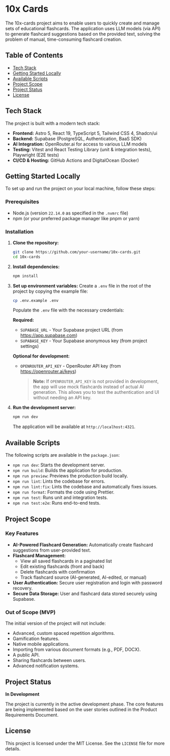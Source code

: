 # 10x Cards

The 10x-cards project aims to enable users to quickly create and manage sets of educational flashcards. The application uses LLM models (via API) to generate flashcard suggestions based on the provided text, solving the problem of manual, time-consuming flashcard creation.

## Table of Contents

- [Tech Stack](#tech-stack)
- [Getting Started Locally](#getting-started-locally)
- [Available Scripts](#available-scripts)
- [Project Scope](#project-scope)
- [Project Status](#project-status)
- [License](#license)

## Tech Stack

The project is built with a modern tech stack:

- **Frontend:** Astro 5, React 19, TypeScript 5, Tailwind CSS 4, Shadcn/ui
- **Backend:** Supabase (PostgreSQL, Authentication, BaaS SDK)
- **AI Integration:** OpenRouter.ai for access to various LLM models
- **Testing:** Vitest and React Testing Library (unit & integration tests), Playwright (E2E tests)
- **CI/CD & Hosting:** GitHub Actions and DigitalOcean (Docker)

## Getting Started Locally

To set up and run the project on your local machine, follow these steps:

### Prerequisites

- Node.js (version `22.14.0` as specified in the `.nvmrc` file)
- npm (or your preferred package manager like pnpm or yarn)

### Installation

1.  **Clone the repository:**
    ```sh
    git clone https://github.com/your-username/10x-cards.git
    cd 10x-cards
    ```

2.  **Install dependencies:**
    ```sh
    npm install
    ```

3.  **Set up environment variables:**
    Create a `.env` file in the root of the project by copying the example file:
    ```sh
    cp .env.example .env
    ```
    Populate the `.env` file with the necessary credentials:
    
    **Required:**
    - `SUPABASE_URL` - Your Supabase project URL (from https://app.supabase.com)
    - `SUPABASE_KEY` - Your Supabase anonymous key (from project settings)
    
    **Optional for development:**
    - `OPENROUTER_API_KEY` - OpenRouter API key (from https://openrouter.ai/keys)
      
      > **Note:** If `OPENROUTER_API_KEY` is not provided in development, the app will use mock flashcards instead of actual AI generation. This allows you to test the authentication and UI without needing an API key.

4.  **Run the development server:**
    ```sh
    npm run dev
    ```
    The application will be available at `http://localhost:4321`.

## Available Scripts

The following scripts are available in the `package.json`:

-   `npm run dev`: Starts the development server.
-   `npm run build`: Builds the application for production.
-   `npm run preview`: Previews the production build locally.
-   `npm run lint`: Lints the codebase for errors.
-   `npm run lint:fix`: Lints the codebase and automatically fixes issues.
-   `npm run format`: Formats the code using Prettier.
-   `npm run test`: Runs unit and integration tests.
-   `npm run test:e2e`: Runs end-to-end tests.

## Project Scope

### Key Features

-   **AI-Powered Flashcard Generation:** Automatically create flashcard suggestions from user-provided text.
-   **Flashcard Management:** 
    -   View all saved flashcards in a paginated list
    -   Edit existing flashcards (front and back)
    -   Delete flashcards with confirmation
    -   Track flashcard source (AI-generated, AI-edited, or manual)
-   **User Authentication:** Secure user registration and login with password recovery.
-   **Secure Data Storage:** User and flashcard data stored securely using Supabase.

### Out of Scope (MVP)

The initial version of the project will not include:

-   Advanced, custom spaced repetition algorithms.
-   Gamification features.
-   Native mobile applications.
-   Importing from various document formats (e.g., PDF, DOCX).
-   A public API.
-   Sharing flashcards between users.
-   Advanced notification systems.

## Project Status

**In Development**

The project is currently in the active development phase. The core features are being implemented based on the user stories outlined in the Product Requirements Document.

## License

This project is licensed under the MIT License. See the `LICENSE` file for more details.
